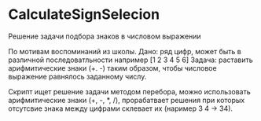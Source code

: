 # CalculateSignSelecion
Решение задачи подбора знаков в числовом выражении

По мотивам воспоминаний из школы.
Дано:
ряд цифр, может быть в различной последоватльности например [1 2 3 4 5 6]
Задача:
раставить арифмитические знаки (+. -) таким образом, чтобы числовое выражение равнялось заданному числу.

Скрипт ищет решение задачи методом перебора, можно использовать арифмитические знаки (+, -, *, /),
прорабатвает решения при которых отсутсвие знака между цифрами склевает их (наример 3 4 -> 34).

